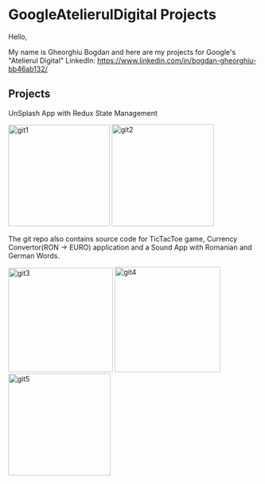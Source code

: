 # GoogleAtelierulDigital Projects

Hello,

My name is Gheorghiu Bogdan and here are my projects for Google's "Atelierul Digital"
LinkedIn: https://www.linkedin.com/in/bogdan-gheorghiu-bb46ab132/

## Projects

UnSplash App with Redux State Management

<img width="204" alt="git1" src="https://user-images.githubusercontent.com/74901437/103650123-376cc380-4f68-11eb-86d0-3e79a980c617.png"> <img width="205" alt="git2" src="https://user-images.githubusercontent.com/74901437/103650240-62571780-4f68-11eb-85b9-a5662cecfaae.png">



The git repo also contains source code for TicTacToe game, Currency Convertor(RON -> EURO) application and a Sound App with Romanian and German Words.

<img width="210" alt="git3" src="https://user-images.githubusercontent.com/74901437/103650332-83b80380-4f68-11eb-98ea-0fb8eea6f35a.png"> <img width="212" alt="git4" src="https://user-images.githubusercontent.com/74901437/103650392-9e8a7800-4f68-11eb-8f88-ff41c3e10dba.png"><img width="205" alt="git5" src="https://user-images.githubusercontent.com/74901437/103650472-c083fa80-4f68-11eb-82c6-0c2616a145b8.png">


